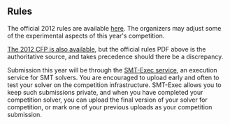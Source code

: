 ## Rules

The official 2012 rules are available <a href="rules12.pdf">here</a>. The
organizers may adjust some of the experimental aspects of this year's competition.


<a href="call12.txt">The 2012 CFP is also available,</a> but the
official rules PDF above is the authoritative source, and takes
precedence should there be a discrepancy.

<!--
Submission this year is planned to be through the STAR-EXEC platform, which
is still in development.
-->

Submission this year will be through the 
<a href="http://www.smtexec.org/">SMT-Exec service</a>, an execution
service for SMT solvers.  You are encouraged to upload early and often
to test your solver on the competition infrastructure.  SMT-Exec allows
you to keep such submissions private, and when you have completed your
competition solver, you can upload the final version of your solver for
competition, or mark one of your previous uploads as your competition
submission.


<!--a href="http://www.smtexec.org/exec/login.php">Log in to SMT-Exec</a-->
